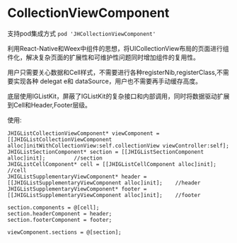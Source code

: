 # CollectionViewComponent

支持pod集成方式
`pod 'JHCollectionViewComponent'`

利用React-Native和Weex中组件的思想，将UICollectionView布局的页面进行组件化，解决复杂页面的扩展性和可维护性问题同时增加组件的复用性。

用户只需要关心数据和Cell样式，不需要进行各种registerNib,registerClass,不需要实现各种 delegat e和 dataSource，用户也不需要再手动缓存高度。

底层使用IGListKit，屏蔽了IGListKit的复杂接口和内部调用，同时将数据驱动扩展到Cell和Header,Footer层级。

使用:


    JHIGListCollectionViewComponent* viewComponent = [[JHIGListCollectionViewComponent alloc]initWithCollectionView:self.collectionView viewController:self];
    JHIGListSectionComponent* section = [[JHIGListSectionComponent alloc]init];         //section
    JHIGListCellComponent* cell = [[JHIGListCellComponent alloc]init];                  //cell
    JHIGListSupplementaryViewComponent* header = [[JHIGListSupplementaryViewComponent alloc]init];    //header
    JHIGListSupplementaryViewComponent* footer = [[JHIGListSupplementaryViewComponent alloc]init];    //footer
    
    section.components = @[cell];
    section.headerComponent = header;
    section.footerComponent = footer;
    
    viewComponent.sections = @[section];
